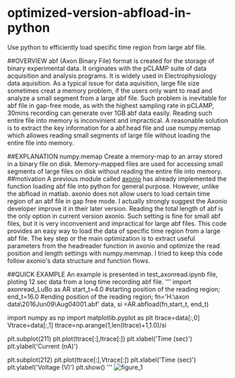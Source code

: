 # optimized-version-abfload-in-python
Use python to efficiently load specific time region from large abf file.

##OVERVIEW
abf (Axon Binary File) format is created for the storage of binary experimental data. It originates with the pCLAMP suite of data acquisition and analysis programs. It is widely used in Electrophysiology data aquisition. As a typical issue for data aquisition, large file size sometimes creat a memory problem, if the users only want to read and analyze a small segment from a large abf file. Such problem is inevitable for abf file in gap-free mode, as with the highest sampling rate in pCLAMP, 30mins recording can generate over 1GB abf data easily. Reading such entire file into memory is inconvinient and impractical.
A reasonable solution is to extract the key information for a abf.head file and use numpy.memap which allowes reading small segments of large file without loading the entire file into memory.

##EXPLANATION
numpy.memap Create a memory-map to an array stored in a binary file on disk. Memory-mapped files are used for accessing small segments of large files on disk without reading the entire file into memory.
##motivation
A previous module called [axonio](https://pythonhosted.org/neo/io.html) has already implemented the function loading abf file into python for general purpose.
However, unlike the abfload in matlab. axonio does not allow users to load certain time region of an abf file in gap free mode. 
I actually strongly suggest the Axonio developer improve it in their later version. Reading the total length of abf is the 
only option in current version axonio. Such setting is fine for small abf files, but it is very inconvenient and impractical for large abf files.
This code provides an easy way to load the data of specific time region from a large abf file. The key step or the main optimization is to extract useful parameters from the headreader function in axonio and optimize the read position and length settings with numpy.memmap. I tried to keep this code follow axonio's data structure and function flows.

##QUICK EXAMPLE
An example is presented in test_axonread.ipynb file, ploting 12 sec data from a long time recording abf file.
'''
import axonread_LuBo as AR
start_t=4.0 #starting position of the reading region; 
end_t=16.0 #ending position of the reading region;
fn='H:\\axon data\\2016Jun09\\Aug04001.abf'
data, si =AR.abfload(fn,start_t, end_t)

import numpy as np
import matplotlib.pyplot as plt
Itrace=data[:,0]
Vtrace=data[:,1] 
ttrace=np.arange(1,len(Itrace)+1,1.0)/si

plt.subplot(211)
plt.plot(ttrace[:],Itrace[:])
plt.xlabel('Time (sec)')
plt.ylabel('Current (nA)')

plt.subplot(212)
plt.plot(ttrace[:],Vtrace[:])
plt.xlabel('Time (sec)')
plt.ylabel('Voltage (V)')
plt.show()
'''
![figure_1](https://cloud.githubusercontent.com/assets/19654472/19011742/9dc59a16-876d-11e6-9773-fa8b5f17366e.png)

